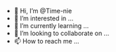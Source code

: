 - 👋 Hi, I’m @Time-nie
- 👀 I’m interested in ...
- 🌱 I’m currently learning ...
- 💞️ I’m looking to collaborate on ...
- 📫 How to reach me ...

<!---
Time-nie/Time-nie is a ✨ special ✨ repository because its `README.md` (this file) appears on your GitHub profile.
You can click the Preview link to take a look at your changes.
--->
